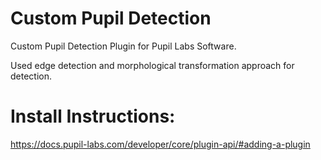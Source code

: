 # Custom Pupil Detection
Custom Pupil Detection Plugin for Pupil Labs Software.

Used edge detection and morphological transformation approach for detection.

# Install Instructions:
https://docs.pupil-labs.com/developer/core/plugin-api/#adding-a-plugin
